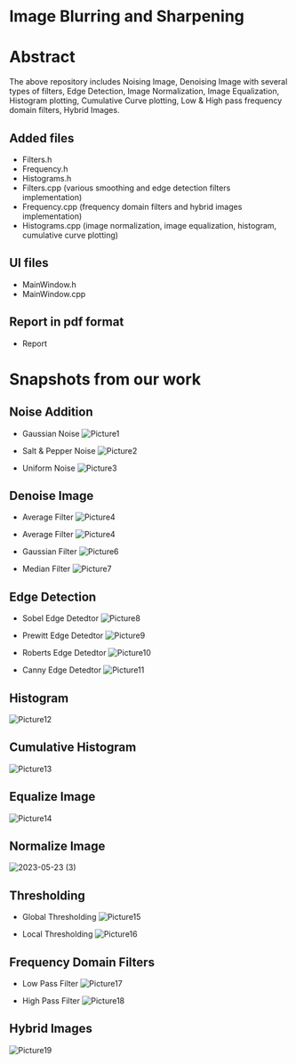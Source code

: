 # Image Blurring and Sharpening

# Abstract
The above repository includes Noising Image, Denoising Image with several types of filters, Edge Detection, Image Normalization, Image Equalization, Histogram plotting, Cumulative Curve plotting, Low & High pass frequency domain filters, Hybrid Images.


## Added files
- Filters.h
- Frequency.h
- Histograms.h
- Filters.cpp (various smoothing and edge detection filters implementation)
- Frequency.cpp (frequency domain filters and hybrid images implementation)
- Histograms.cpp (image normalization, image equalization, histogram, cumulative curve plotting)


## UI files
- MainWindow.h
- MainWindow.cpp


## Report in pdf format
- Report


# Snapshots from our work

## Noise Addition
- Gaussian Noise
![Picture1](https://github.com/SaraElwatany/Image-Blurring-and-Sharpening/assets/93448764/6806eb24-ca6d-4136-b0da-2fad25b61eae)

- Salt & Pepper Noise
![Picture2](https://github.com/SaraElwatany/Image-Blurring-and-Sharpening/assets/93448764/9903a224-f141-4234-9432-e59556eb19a2)

- Uniform Noise
![Picture3](https://github.com/SaraElwatany/Image-Blurring-and-Sharpening/assets/93448764/8a3def5e-a3de-4929-bc58-59e490ea0291)

## Denoise Image 
- Average Filter
![Picture4](https://github.com/SaraElwatany/Image-Blurring-and-Sharpening/assets/93448764/7048a4a2-52c6-4ef7-b6e4-9f00fb565687)

- Average Filter
![Picture4](https://github.com/SaraElwatany/Image-Blurring-and-Sharpening/assets/93448764/7048a4a2-52c6-4ef7-b6e4-9f00fb565687)

- Gaussian Filter
![Picture6](https://github.com/SaraElwatany/Image-Blurring-and-Sharpening/assets/93448764/84ab0969-a19f-4c60-8ba5-f8736624c323)

- Median Filter
![Picture7](https://github.com/SaraElwatany/Image-Blurring-and-Sharpening/assets/93448764/733e601a-0e0d-4dc3-9f3a-fc33cc26d730)

## Edge Detection
- Sobel Edge Detedtor
![Picture8](https://github.com/SaraElwatany/Image-Blurring-and-Sharpening/assets/93448764/137b8692-58ec-490b-9683-5fad5a76dc1c)

- Prewitt Edge Detedtor
![Picture9](https://github.com/SaraElwatany/Image-Blurring-and-Sharpening/assets/93448764/9acf8a66-e4d5-42f2-89b2-db294f1091de)

- Roberts Edge Detedtor
![Picture10](https://github.com/SaraElwatany/Image-Blurring-and-Sharpening/assets/93448764/118cdd0b-1ed5-4c37-bfc1-d35faf87493e)

- Canny Edge Detedtor
![Picture11](https://github.com/SaraElwatany/Image-Blurring-and-Sharpening/assets/93448764/e3695bbb-1fe4-4ae5-837d-356972af4861)

## Histogram
![Picture12](https://github.com/SaraElwatany/Image-Blurring-and-Sharpening/assets/93448764/47f38906-d6fd-4057-b8ac-47decd9283b3)

## Cumulative Histogram
![Picture13](https://github.com/SaraElwatany/Image-Blurring-and-Sharpening/assets/93448764/39085e82-e273-43eb-af16-814675a87560)

## Equalize Image 
![Picture14](https://github.com/SaraElwatany/Image-Blurring-and-Sharpening/assets/93448764/11e5313b-2393-48c9-909d-ce4f7c40b429)

## Normalize Image 
![2023-05-23 (3)](https://github.com/SaraElwatany/Image-Blurring-and-Sharpening/assets/93448764/3a0b0ae0-566b-4f39-92b7-9427d9fcdd04)

## Thresholding
- Global Thresholding
![Picture15](https://github.com/SaraElwatany/Image-Blurring-and-Sharpening/assets/93448764/41183df1-ee30-42f9-9dc5-9ca1a96d5968)

- Local Thresholding
![Picture16](https://github.com/SaraElwatany/Image-Blurring-and-Sharpening/assets/93448764/f6b2504b-d6cd-4903-a450-40a2c379f4fc)

## Frequency Domain Filters
- Low Pass Filter
![Picture17](https://github.com/SaraElwatany/Image-Blurring-and-Sharpening/assets/93448764/a91568f7-363f-4d06-a263-e064ee9a473c)

- High Pass Filter
![Picture18](https://github.com/SaraElwatany/Image-Blurring-and-Sharpening/assets/93448764/4fa00885-d211-4e26-9e1d-b719079358ab)

## Hybrid Images
![Picture19](https://github.com/SaraElwatany/Image-Blurring-and-Sharpening/assets/93448764/88521e24-cf4b-49a0-af98-1f50a7bfc808)
















